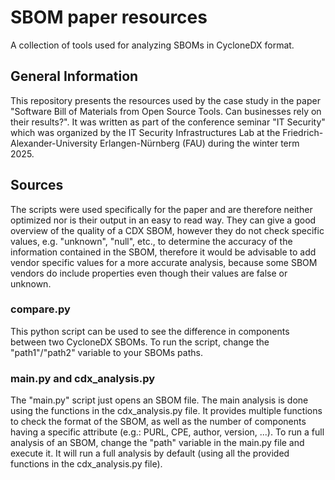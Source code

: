 # SBOM paper resources

A collection of tools used for analyzing SBOMs in CycloneDX format.

## General Information

This repository presents the resources used by the case study in the paper "Software Bill of Materials from Open Source Tools. Can businesses rely on their results?". It was
written as part of the conference seminar "IT Security" which was organized by the IT Security Infrastructures Lab at the Friedrich-Alexander-University Erlangen-Nürnberg (FAU)
during the winter term 2025.

## Sources

The scripts were used specifically for the paper and are therefore neither optimized nor is their output in an easy to read way.
They can give a good overview of the quality of a CDX SBOM, however they do not check specific values, e.g. "unknown", "null", etc., to determine the accuracy of the information contained in the SBOM,
therefore it would be advisable to add vendor specific <unknown> values for a more accurate analysis, because some SBOM vendors do include properties even though their values are false or unknown.

### compare.py

This python script can be used to see the difference in components between two CycloneDX SBOMs.
To run the script, change the "path1"/"path2" variable to your SBOMs paths.

### main.py and cdx_analysis.py

The "main.py" script just opens an SBOM file. The main analysis is done using the functions in the cdx_analysis.py file.
It provides multiple functions to check the format of the SBOM, as well as the number of components having a specific attribute (e.g.: PURL, CPE, author, version, ...).
To run a full analysis of an SBOM, change the "path" variable in the main.py file and execute it. It will run a full analysis by default (using all the provided functions in the cdx_analysis.py file).
